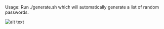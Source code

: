 
Usage: Run ./generate.sh which will automatically generate a list of random passwords.

![alt text](https://raw.githubusercontent.com/yeahhub/bash-password-generator/master/screenshot.png)
